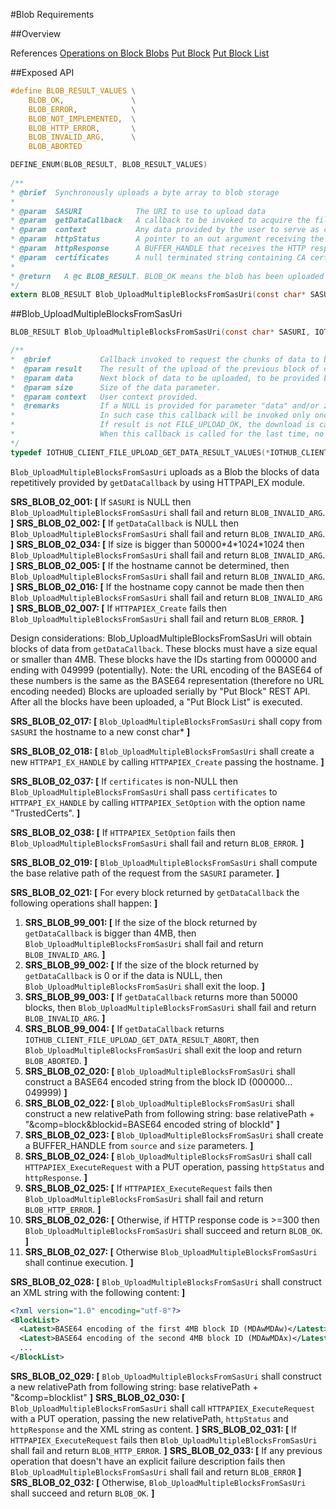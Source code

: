#Blob Requirements

##Overview

References
[Operations on Block Blobs](https://msdn.microsoft.com/en-us/library/azure/ee691974.aspx)
[Put Block](https://msdn.microsoft.com/en-us/library/azure/dd135726.aspx)
[Put Block List](https://msdn.microsoft.com/en-us/library/azure/dd179467.aspx)

##Exposed API
```c
#define BLOB_RESULT_VALUES \
    BLOB_OK,               \
    BLOB_ERROR,            \
    BLOB_NOT_IMPLEMENTED,  \
    BLOB_HTTP_ERROR,       \
    BLOB_INVALID_ARG,      \
    BLOB_ABORTED

DEFINE_ENUM(BLOB_RESULT, BLOB_RESULT_VALUES)
    
/**
* @brief  Synchronously uploads a byte array to blob storage
*
* @param  SASURI            The URI to use to upload data
* @param  getDataCallback   A callback to be invoked to acquire the file chunks to be uploaded, as well as to indicate the status of the upload of the previous block.
* @param  context           Any data provided by the user to serve as context on getDataCallback.
* @param  httpStatus        A pointer to an out argument receiving the HTTP status (available only when the return value is BLOB_OK)
* @param  httpResponse      A BUFFER_HANDLE that receives the HTTP response from the server (available only when the return value is BLOB_OK)
* @param  certificates      A null terminated string containing CA certificates to be used
*
* @return	A @c BLOB_RESULT. BLOB_OK means the blob has been uploaded successfully. Any other value indicates an error
*/
extern BLOB_RESULT Blob_UploadMultipleBlocksFromSasUri(const char* SASURI, IOTHUB_CLIENT_FILE_UPLOAD_GET_DATA_CALLBACK getDataCallback, void* context, unsigned int* httpStatus, BUFFER_HANDLE httpResponse, const char* certificates);
```

##Blob_UploadMultipleBlocksFromSasUri 
```c
BLOB_RESULT Blob_UploadMultipleBlocksFromSasUri(const char* SASURI, IOTHUB_CLIENT_FILE_UPLOAD_GET_DATA_CALLBACK getDataCallback, void* context, unsigned int* httpStatus, BUFFER_HANDLE httpResponse, const char* certificates)

/**
*  @brief           Callback invoked to request the chunks of data to be uploaded.
*  @param result    The result of the upload of the previous block of data provided by the user.
*  @param data      Next block of data to be uploaded, to be provided by the user when this callback is invoked.
*  @param size      Size of the data parameter.
*  @param context   User context provided.
*  @remarks         If a NULL is provided for parameter "data" and/or zero is provided for "size", the user indicates to the client that the complete file has been uploaded.
*                   In such case this callback will be invoked only once more to indicate the status of the final block upload.
*                   If result is not FILE_UPLOAD_OK, the download is cancelled and this callback stops being invoked.
*                   When this callback is called for the last time, no data or size is expected, so data and size are set to NULL
*/
typedef IOTHUB_CLIENT_FILE_UPLOAD_GET_DATA_RESULT_VALUES(*IOTHUB_CLIENT_FILE_UPLOAD_GET_DATA_CALLBACK)(IOTHUB_CLIENT_FILE_UPLOAD_RESULT result, unsigned char const ** data, size_t* size, void* context);
```
`Blob_UploadMultipleBlocksFromSasUri` uploads as a Blob the blocks of data repetitively provided by `getDataCallback` by using HTTPAPI_EX module.


**SRS_BLOB_02_001: [** If `SASURI` is NULL then `Blob_UploadMultipleBlocksFromSasUri` shall fail and return `BLOB_INVALID_ARG`. **]**
**SRS_BLOB_02_002: [** If `getDataCallback` is NULL then `Blob_UploadMultipleBlocksFromSasUri` shall fail and return `BLOB_INVALID_ARG`. **]**
**SRS_BLOB_02_034: [** If size is bigger than 50000\*4\*1024\*1024 then `Blob_UploadMultipleBlocksFromSasUri` shall fail and return `BLOB_INVALID_ARG`. **]**
**SRS_BLOB_02_005: [** If the hostname cannot be determined, then `Blob_UploadMultipleBlocksFromSasUri` shall fail and return `BLOB_INVALID_ARG`. **]**
**SRS_BLOB_02_016: [** If the hostname copy cannot be made then then `Blob_UploadMultipleBlocksFromSasUri` shall fail and return ``BLOB_INVALID_ARG`` **]**
**SRS_BLOB_02_007: [** If `HTTPAPIEX_Create` fails then `Blob_UploadMultipleBlocksFromSasUri` shall fail and return `BLOB_ERROR`. **]**


Design considerations: Blob_UploadMultipleBlocksFromSasUri will obtain blocks of data from `getDataCallback`.
These blocks must have a size equal or smaller than 4MB.
These blocks have the IDs starting from 000000 and ending with 049999 (potentially). 
    Note: the URL encoding of the BASE64 of these numbers is the same as the BASE64 representation (therefore no URL encoding needed)
Blocks are uploaded serially by "Put Block" REST API. After all the blocks have been uploaded, a "Put Block List" is executed.

**SRS_BLOB_02_017: [** `Blob_UploadMultipleBlocksFromSasUri` shall copy from `SASURI` the hostname to a new const char\* **]**

**SRS_BLOB_02_018: [** `Blob_UploadMultipleBlocksFromSasUri` shall create a new `HTTPAPI_EX_HANDLE` by calling `HTTPAPIEX_Create` passing the hostname. **]**

**SRS_BLOB_02_037: [** If `certificates` is non-NULL then `Blob_UploadMultipleBlocksFromSasUri` shall pass `certificates` to `HTTPAPI_EX_HANDLE` by calling `HTTPAPIEX_SetOption` with the option name "TrustedCerts". **]**

**SRS_BLOB_02_038: [** If `HTTPAPIEX_SetOption` fails then `Blob_UploadMultipleBlocksFromSasUri` shall fail and return `BLOB_ERROR`. **]**

**SRS_BLOB_02_019: [** `Blob_UploadMultipleBlocksFromSasUri` shall compute the base relative path of the request from the `SASURI` parameter. **]**
 
**SRS_BLOB_02_021: [** For every block returned by `getDataCallback` the following operations shall happen: **]**
  
1. **SRS_BLOB_99_001: [** If the size of the block returned by `getDataCallback` is bigger than 4MB, then `Blob_UploadMultipleBlocksFromSasUri` shall fail and return `BLOB_INVALID_ARG`. **]**
2. **SRS_BLOB_99_002: [** If the size of the block returned by `getDataCallback` is 0 or if the data is NULL, then `Blob_UploadMultipleBlocksFromSasUri` shall exit the loop. **]**
3. **SRS_BLOB_99_003: [** If `getDataCallback` returns more than 50000 blocks, then `Blob_UploadMultipleBlocksFromSasUri` shall fail and return `BLOB_INVALID_ARG`. **]**
4. **SRS_BLOB_99_004: [** If `getDataCallback` returns `IOTHUB_CLIENT_FILE_UPLOAD_GET_DATA_RESULT_ABORT`, then `Blob_UploadMultipleBlocksFromSasUri` shall exit the loop and return `BLOB_ABORTED`. **]**
5. **SRS_BLOB_02_020: [** `Blob_UploadMultipleBlocksFromSasUri` shall construct a BASE64 encoded string from the block ID (000000... 049999) **]**
6. **SRS_BLOB_02_022: [** `Blob_UploadMultipleBlocksFromSasUri` shall construct a new relativePath from following string: base relativePath + "&comp=block&blockid=BASE64 encoded string of blockId" **]**
7. **SRS_BLOB_02_023: [** `Blob_UploadMultipleBlocksFromSasUri` shall create a BUFFER_HANDLE from `source` and `size` parameters. **]**
8. **SRS_BLOB_02_024: [** `Blob_UploadMultipleBlocksFromSasUri` shall call `HTTPAPIEX_ExecuteRequest` with a PUT operation, passing `httpStatus` and `httpResponse`. **]**
9. **SRS_BLOB_02_025: [** If `HTTPAPIEX_ExecuteRequest` fails then `Blob_UploadMultipleBlocksFromSasUri` shall fail and return `BLOB_HTTP_ERROR`. **]**
10. **SRS_BLOB_02_026: [** Otherwise, if HTTP response code is >=300 then `Blob_UploadMultipleBlocksFromSasUri` shall succeed and return `BLOB_OK`. **]**
11. **SRS_BLOB_02_027: [** Otherwise `Blob_UploadMultipleBlocksFromSasUri` shall continue execution. **]**

**SRS_BLOB_02_028: [** `Blob_UploadMultipleBlocksFromSasUri` shall construct an XML string with the following content: **]**
```xml
<?xml version="1.0" encoding="utf-8"?>
<BlockList>
  <Latest>BASE64 encoding of the first 4MB block ID (MDAwMDAw)</Latest>
  <Latest>BASE64 encoding of the second 4MB block ID (MDAwMDAx)</Latest>
  ...
</BlockList>
```

**SRS_BLOB_02_029: [** `Blob_UploadMultipleBlocksFromSasUri` shall construct a new relativePath from following string: base relativePath + "&comp=blocklist" **]**
**SRS_BLOB_02_030: [** `Blob_UploadMultipleBlocksFromSasUri` shall call `HTTPAPIEX_ExecuteRequest` with a PUT operation, passing the new relativePath, `httpStatus` and `httpResponse` and the XML string as content. **]**
**SRS_BLOB_02_031: [** If `HTTPAPIEX_ExecuteRequest` fails then `Blob_UploadMultipleBlocksFromSasUri` shall fail and return `BLOB_HTTP_ERROR`. **]**
**SRS_BLOB_02_033: [** If any previous operation that doesn't have an explicit failure description fails then `Blob_UploadMultipleBlocksFromSasUri` shall fail and return `BLOB_ERROR` **]**  
**SRS_BLOB_02_032: [** Otherwise, `Blob_UploadMultipleBlocksFromSasUri` shall succeed and return `BLOB_OK`. **]**